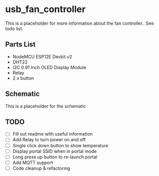 # usb_fan_controller

This is a placeholder for more information about the fan controller.. See todo list.

## Parts List
* NodeMCU ESP12E Devkit v2 
* DHT22
* I2C 0.91 Inch OLED Display Module
* Relay
* 2 x button

## Schematic
This is a placeholder for the schematic 

## TODO
- [ ] Fill out readme with useful information
- [ ] Add Relay to turn power on and off
- [ ] Single click down button to show temperature
- [ ] Display portal SSID when in portal mode
- [ ] Long press up button to re-launch portal
- [ ] Add MQTT support
- [ ] Code cleanup & refactoring